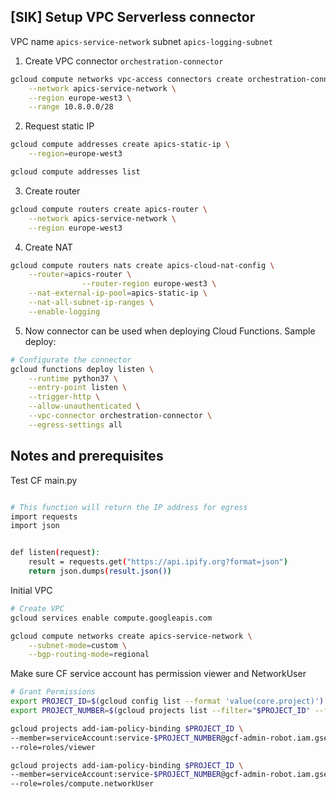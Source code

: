 ## [SIK] Setup VPC Serverless connector

VPC name `apics-service-network` subnet `apics-logging-subnet`

1. Create VPC connector `orchestration-connector`

```bash
gcloud compute networks vpc-access connectors create orchestration-connector \
    --network apics-service-network \
    --region europe-west3 \
    --range 10.8.0.0/28
```
2. Request static IP

```bash
gcloud compute addresses create apics-static-ip \
    --region=europe-west3

gcloud compute addresses list
```
3. Create router

```bash
gcloud compute routers create apics-router \
    --network apics-service-network \
    --region europe-west3
```

4. Create NAT

```bash
gcloud compute routers nats create apics-cloud-nat-config \
    --router=apics-router \
                --router-region europe-west3 \
    --nat-external-ip-pool=apics-static-ip \
    --nat-all-subnet-ip-ranges \
    --enable-logging
```

5. Now connector can be used when deploying Cloud Functions. Sample deploy:

```bash
# Configurate the connector
gcloud functions deploy listen \
    --runtime python37 \
    --entry-point listen \
    --trigger-http \
    --allow-unauthenticated \
    --vpc-connector orchestration-connector \
    --egress-settings all
```



## Notes and prerequisites

Test CF
main.py

```bash

# This function will return the IP address for egress
import requests
import json


def listen(request):
    result = requests.get("https://api.ipify.org?format=json")
    return json.dumps(result.json())

```
	
Initial VPC

```bash
# Create VPC
gcloud services enable compute.googleapis.com

gcloud compute networks create apics-service-network \
    --subnet-mode=custom \
    --bgp-routing-mode=regional
```

Make sure CF service account has permission viewer and NetworkUser

```bash
# Grant Permissions 
export PROJECT_ID=$(gcloud config list --format 'value(core.project)')
export PROJECT_NUMBER=$(gcloud projects list --filter="$PROJECT_ID" --format="value(PROJECT_NUMBER)")

gcloud projects add-iam-policy-binding $PROJECT_ID \
--member=serviceAccount:service-$PROJECT_NUMBER@gcf-admin-robot.iam.gserviceaccount.com \
--role=roles/viewer

gcloud projects add-iam-policy-binding $PROJECT_ID \
--member=serviceAccount:service-$PROJECT_NUMBER@gcf-admin-robot.iam.gserviceaccount.com \
--role=roles/compute.networkUser
```